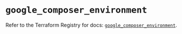# `google_composer_environment`

Refer to the Terraform Registry for docs: [`google_composer_environment`](https://registry.terraform.io/providers/hashicorp/google/5.17.0/docs/resources/composer_environment).
